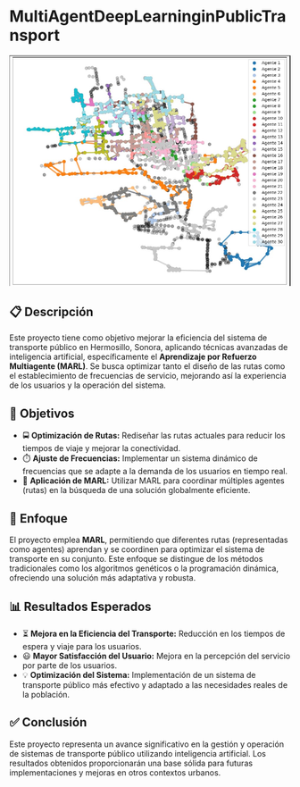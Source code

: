 # MultiAgentDeepLearninginPublicTransport

![Descripción del Proyecto](Phot.jpeg)

## 📋 Descripción
Este proyecto tiene como objetivo mejorar la eficiencia del sistema de transporte público en Hermosillo, Sonora, aplicando técnicas avanzadas de inteligencia artificial, específicamente el **Aprendizaje por Refuerzo Multiagente (MARL)**. Se busca optimizar tanto el diseño de las rutas como el establecimiento de frecuencias de servicio, mejorando así la experiencia de los usuarios y la operación del sistema.

## 🎯 Objetivos
- 🚍 **Optimización de Rutas:** Rediseñar las rutas actuales para reducir los tiempos de viaje y mejorar la conectividad.
- ⏱️ **Ajuste de Frecuencias:** Implementar un sistema dinámico de frecuencias que se adapte a la demanda de los usuarios en tiempo real.
- 🤖 **Aplicación de MARL:** Utilizar MARL para coordinar múltiples agentes (rutas) en la búsqueda de una solución globalmente eficiente.

## 🚀 Enfoque
El proyecto emplea **MARL**, permitiendo que diferentes rutas (representadas como agentes) aprendan y se coordinen para optimizar el sistema de transporte en su conjunto. Este enfoque se distingue de los métodos tradicionales como los algoritmos genéticos o la programación dinámica, ofreciendo una solución más adaptativa y robusta.

## 📊 Resultados Esperados
- ⏳ **Mejora en la Eficiencia del Transporte:** Reducción en los tiempos de espera y viaje para los usuarios.
- 😃 **Mayor Satisfacción del Usuario:** Mejora en la percepción del servicio por parte de los usuarios.
- 💡 **Optimización del Sistema:** Implementación de un sistema de transporte público más efectivo y adaptado a las necesidades reales de la población.

## ✅ Conclusión
Este proyecto representa un avance significativo en la gestión y operación de sistemas de transporte público utilizando inteligencia artificial. Los resultados obtenidos proporcionarán una base sólida para futuras implementaciones y mejoras en otros contextos urbanos.



